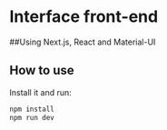 # Interface front-end

##Using Next.js, React and Material-UI

## How to use

Install it and run:

```bash
npm install
npm run dev
```
